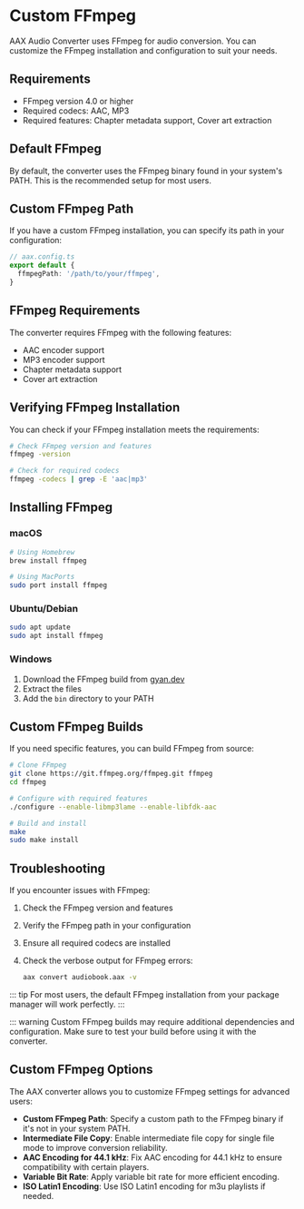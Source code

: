 # Custom FFmpeg

AAX Audio Converter uses FFmpeg for audio conversion. You can customize the FFmpeg installation and configuration to suit your needs.

## Requirements

- FFmpeg version 4.0 or higher
- Required codecs: AAC, MP3
- Required features: Chapter metadata support, Cover art extraction

## Default FFmpeg

By default, the converter uses the FFmpeg binary found in your system's PATH. This is the recommended setup for most users.

## Custom FFmpeg Path

If you have a custom FFmpeg installation, you can specify its path in your configuration:

```typescript
// aax.config.ts
export default {
  ffmpegPath: '/path/to/your/ffmpeg',
}
```

## FFmpeg Requirements

The converter requires FFmpeg with the following features:

- AAC encoder support
- MP3 encoder support
- Chapter metadata support
- Cover art extraction

## Verifying FFmpeg Installation

You can check if your FFmpeg installation meets the requirements:

```bash
# Check FFmpeg version and features
ffmpeg -version

# Check for required codecs
ffmpeg -codecs | grep -E 'aac|mp3'
```

## Installing FFmpeg

### macOS

```bash
# Using Homebrew
brew install ffmpeg

# Using MacPorts
sudo port install ffmpeg
```

### Ubuntu/Debian

```bash
sudo apt update
sudo apt install ffmpeg
```

### Windows

1. Download the FFmpeg build from [gyan.dev](https://www.gyan.dev/ffmpeg/builds/)
2. Extract the files
3. Add the `bin` directory to your PATH

## Custom FFmpeg Builds

If you need specific features, you can build FFmpeg from source:

```bash
# Clone FFmpeg
git clone https://git.ffmpeg.org/ffmpeg.git ffmpeg
cd ffmpeg

# Configure with required features
./configure --enable-libmp3lame --enable-libfdk-aac

# Build and install
make
sudo make install
```

## Troubleshooting

If you encounter issues with FFmpeg:

1. Check the FFmpeg version and features
2. Verify the FFmpeg path in your configuration
3. Ensure all required codecs are installed
4. Check the verbose output for FFmpeg errors:

   ```bash
   aax convert audiobook.aax -v
   ```

::: tip
For most users, the default FFmpeg installation from your package manager will work perfectly.
:::

::: warning
Custom FFmpeg builds may require additional dependencies and configuration. Make sure to test your build before using it with the converter.

## Custom FFmpeg Options

The AAX converter allows you to customize FFmpeg settings for advanced users:

- **Custom FFmpeg Path**: Specify a custom path to the FFmpeg binary if it's not in your system PATH.
- **Intermediate File Copy**: Enable intermediate file copy for single file mode to improve conversion reliability.
- **AAC Encoding for 44.1 kHz**: Fix AAC encoding for 44.1 kHz to ensure compatibility with certain players.
- **Variable Bit Rate**: Apply variable bit rate for more efficient encoding.
- **ISO Latin1 Encoding**: Use ISO Latin1 encoding for m3u playlists if needed.

